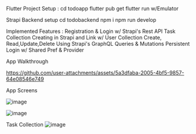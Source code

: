 Flutter Project Setup : 
  cd todoapp
  flutter pub get
  flutter run w/Emulator

Strapi Backend setup
  cd todobackend
  npm i
  npm run develop

Implemented Features : 
  Registration & Login w/ Strapi's Rest API
  Task Collection Creating in Strapi and Link w/ User Collection
  Create, Read,Update,Delete Using Strapi's GraphQL Queries & Mutations
  Persistent Login w/ Shared Pref & Provider


App Walkthrough

https://github.com/user-attachments/assets/5a3dfaba-2005-4bf5-9857-64e08546e749


App Screens

![image](https://github.com/user-attachments/assets/21d2551d-dddf-4b35-9c37-c57a1530068e)


![image](https://github.com/user-attachments/assets/a7445701-7af6-435b-b770-35fea5c7b949)



Task Collection 
![image](https://github.com/user-attachments/assets/a9cf68ed-38a7-4fef-9dc9-5a08b04018e1)

